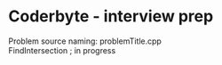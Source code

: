 # Coderbyte - interview prep
Problem source naming: problemTitle.cpp  
FindIntersection ; in progress  
